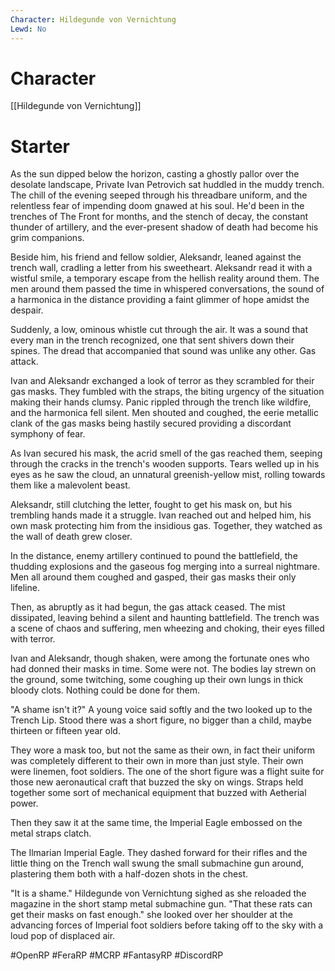 ```yaml
---
Character: Hildegunde von Vernichtung
Lewd: No
---
```

# Character
[[Hildegunde von Vernichtung]]

# Starter
As the sun dipped below the horizon, casting a ghostly pallor over the desolate landscape, Private Ivan Petrovich sat huddled in the muddy trench. The chill of the evening seeped through his threadbare uniform, and the relentless fear of impending doom gnawed at his soul. He'd been in the trenches of The Front for months, and the stench of decay, the constant thunder of artillery, and the ever-present shadow of death had become his grim companions.

Beside him, his friend and fellow soldier, Aleksandr, leaned against the trench wall, cradling a letter from his sweetheart. Aleksandr read it with a wistful smile, a temporary escape from the hellish reality around them. The men around them passed the time in whispered conversations, the sound of a harmonica in the distance providing a faint glimmer of hope amidst the despair.

Suddenly, a low, ominous whistle cut through the air. It was a sound that every man in the trench recognized, one that sent shivers down their spines. The dread that accompanied that sound was unlike any other. Gas attack.

Ivan and Aleksandr exchanged a look of terror as they scrambled for their gas masks. They fumbled with the straps, the biting urgency of the situation making their hands clumsy. Panic rippled through the trench like wildfire, and the harmonica fell silent. Men shouted and coughed, the eerie metallic clank of the gas masks being hastily secured providing a discordant symphony of fear.

As Ivan secured his mask, the acrid smell of the gas reached them, seeping through the cracks in the trench's wooden supports. Tears welled up in his eyes as he saw the cloud, an unnatural greenish-yellow mist, rolling towards them like a malevolent beast.

Aleksandr, still clutching the letter, fought to get his mask on, but his trembling hands made it a struggle. Ivan reached out and helped him, his own mask protecting him from the insidious gas. Together, they watched as the wall of death grew closer.

In the distance, enemy artillery continued to pound the battlefield, the thudding explosions and the gaseous fog merging into a surreal nightmare. Men all around them coughed and gasped, their gas masks their only lifeline.

Then, as abruptly as it had begun, the gas attack ceased. The mist dissipated, leaving behind a silent and haunting battlefield. The trench was a scene of chaos and suffering, men wheezing and choking, their eyes filled with terror.

Ivan and Aleksandr, though shaken, were among the fortunate ones who had donned their masks in time. Some were not. The bodies lay strewn on the ground, some twitching, some coughing up their own lungs in thick bloody clots. Nothing could be done for them.

"A shame isn't it?" A young voice said softly and the two looked up to the Trench Lip. Stood there was a short figure, no bigger than a child, maybe thirteen or fifteen year old.

They wore a mask too, but not the same as their own, in fact their uniform was completely different to their own in more than just style. Their own were linemen, foot soldiers. The one of the short figure was a flight suite for those new aeronautical craft that buzzed the sky on wings. Straps held together some sort of mechanical equipment that buzzed with Aetherial power.

Then they saw it at the same time, the Imperial Eagle embossed on the metal straps clatch.

The Ilmarian Imperial Eagle. They dashed forward for their rifles and the little thing on the Trench wall swung the small submachine gun around, plastering them both with a half-dozen shots in the chest.

"It is a shame." Hildegunde von Vernichtung sighed as she reloaded the magazine in the short stamp metal submachine gun. "That these rats can get their masks on fast enough." she looked over her shoulder at the advancing forces of Imperial foot soldiers before taking off to the sky with a loud pop of displaced air.

#OpenRP #FeraRP #MCRP #FantasyRP #DiscordRP 
